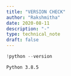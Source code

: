 ```yaml
---
title: "VERSION CHECK"
author: "Rakshmitha"
date: 2020-08-11
description: "-"
type: technical_note
draft: false
---
```


```python
!python --version
```

    Python 3.8.5



```python

```
